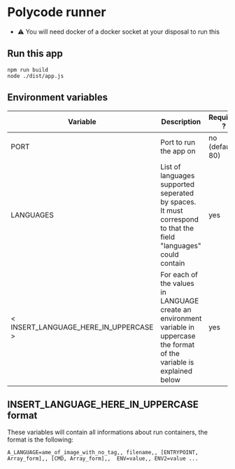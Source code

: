# Polycode runner

- ⚠ You will need docker of a docker socket at your disposal to run this

## Run this app
```
npm run build
node ./dist/app.js
```

## Environment variables 
| Variable | Description | Required ?| 
| ---      | ---      | ---      |
| PORT | Port to run the app on | no (default: 80) |
| LANGUAGES | List of languages supported seperated by spaces. It must correspond to that the field "languages" could contain | yes |
| < INSERT_LANGUAGE_HERE_IN_UPPERCASE > | For each of the values in LANGUAGE create an environment variable in uppercase the format of the variable is explained below | yes |


## INSERT_LANGUAGE_HERE_IN_UPPERCASE format 
These variables will contain all informations about run containers, the format is the following: 

```
A_LANGUAGE=ame_of_image_with_no_tag,, filename,, [ENTRYPOINT, Array_form],, [CMD, Array_form],,  ENV=value,, ENV2=value ...
```